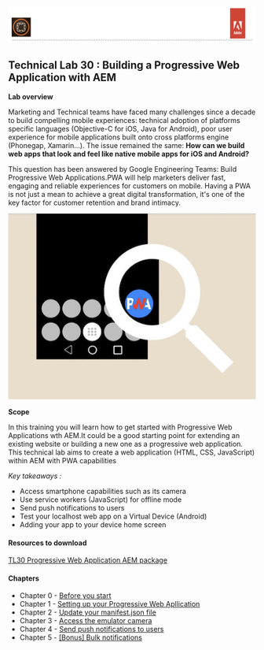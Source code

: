 ![AEM Adobe](chapters/images/Lab-Header.png)  
## Technical Lab 30 : Building a Progressive Web Application with AEM

**Lab overview** 
<p>
 
Marketing and Technical teams have faced many challenges since a decade to build compelling mobile experiences: technical adoption 
of platforms specific languages (Objective-C for iOS, Java for Android), poor user experience for mobile applications built onto 
cross platforms engine (Phonegap, Xamarin...). The issue remained the same:  **How can we build web apps that look and feel like 
native mobile apps for iOS and Android?**

This question has been answered by Google Engineering Teams: Build Progressive Web Applications.PWA will help marketers deliver fast, 
engaging and reliable experiences for customers on mobile. Having a PWA is not just a mean to achieve a great digital 
transformation, it's one of the key factor for customer retention and brand intimacy.
 
 ![AEM Adobe](chapters/images/hero-pwa-discovery.jpg) 
 
**Scope**
 
In this training you will learn how to get started with Progressive Web Applications wth AEM.It could be a 
good starting point for extending an existing website or building a new one as a progressive web application.
This technical lab aims to create a web application (HTML, CSS, JavaScript) within AEM with PWA capabilities
 
_Key takeaways :_

- Access smartphone capabilities such as its camera
- Use service workers (JavaScript) for offline mode
- Send push notifications to users
- Test your localhost web app on a Virtual Device (Android)
- Adding your app to your device home screen

</p>
 
#### Resources to download

[TL30 Progressive Web Application AEM package](/tools/starter.zip)

#### Chapters

- Chapter 0 - [Before you start](chapters/chapter-0.md)
- Chapter 1 - [Setting up your Progressive Web Apllication](chapters/chapter-1.md)
- Chapter 2 - [Update your manifest.json file](chapters/chapter-2.md)
- Chapter 3 - [Access the emulator camera](chapters/chapter-3.md)
- Chapter 4 - [Send push notifications to users](chapters/chapter-4.md)
- Chapter 5 - [[Bonus] Bulk notifications ](chapters/chapter-5.md)
